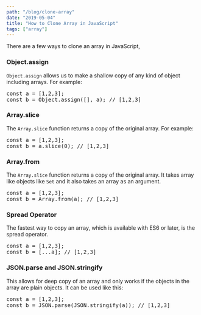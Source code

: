 ```yaml
---
path: "/blog/clone-array"
date: "2019-05-04"
title: "How to Clone Array in JavaScript"
tags: ["array"]
---
```

There are a few ways to clone an array in JavaScript,
### Object.assign
`Object.assign` allows us to make a shallow copy of any kind of object including arrays.
For example:
<pre>const a = [1,2,3];
const b = Object.assign([], a); // [1,2,3]</pre>
### Array.slice
The `Array.slice` function returns a copy of the original array.
For example:
<pre>const a = [1,2,3];
const b = a.slice(0); // [1,2,3]</pre>
### Array.from
The `Array.slice` function returns a copy of the original array. It takes array like objects like `Set` and it also takes an array as an argument.
<pre>const a = [1,2,3];
const b = Array.from(a); // [1,2,3]</pre>
### Spread Operator
The fastest way to copy an array, which is available with ES6 or later, is the spread operator.
<pre>const a = [1,2,3];
const b = [...a]; // [1,2,3]</pre>
### JSON.parse and JSON.stringify
This allows for deep copy of an array and only works if the objects in the array are plain objects. It can be used like this:
<pre>const a = [1,2,3];
const b = JSON.parse(JSON.stringify(a)); // [1,2,3]</pre>
